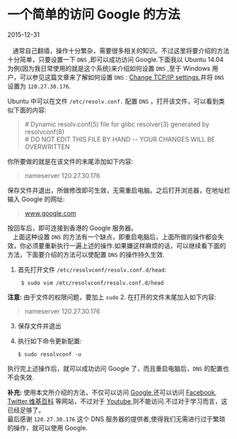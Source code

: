 # 一个简单的访问 Google 的方法            
2015-12-31   <br />           
&nbsp;&nbsp;&nbsp;通常自己翻墙，操作十分繁杂，需要很多相关的知识。不过这里将要介绍的方法十分简单，只要设置一下 `DNS` ,即可以成功访问 Google.下面我以 Ubuntu 14.04 为例(因为我日常使用的就是这个系统)来介绍如何设置 `DNS` ,至于 Windows 用户，可以参见这篇文章来了解如何设置 `DNS` : [Change TCP/IP settings](http://windows.microsoft.com/en-us/windows/change-tcp-ip-settings#1TC=windows-7),并将 `DNS` 设置为 `120.27.30.176`.                        

Ubuntu 中可以在文件 `/etc/resolv.conf.` 配置 `DNS` ，打开该文件，可以看到类似下面的内容:              

> \# Dynamic resolv.conf(5) file for glibc resolver(3) generated by resolvconf(8)          
> \#     DO NOT EDIT THIS FILE BY HAND -- YOUR CHANGES WILL BE OVERWRITTEN

你所要做的就是在该文件的末尾添加如下内容:                

> nameserver 120.27.30.176

保存文件并退出，所做修改即可生效，无需重启电脑。之后打开浏览器，在地址栏输入 Google 的网址:         

> www.google.com

按回车后，即可连接到香港的 Google 服务器。              
&nbsp;&nbsp;&nbsp;上面这种设置 `DNS` 的方法有一个缺点，即重启电脑后，上面所做的操作都会失效，你必须要重新执行一遍上述的操作.如果嫌这样麻烦的话，可以继续看下面的方法，下面要介绍的方法可以使配置 `DNS` 的操作持久生效.           
1. 首先打开文件 `/etc/resolvconf/resolv.conf.d/head`:        

        $ sudo vim /etc/resolvconf/resolv.conf.d/head              

**注意:** 由于文件的权限问题，要加上 `sudo`
2. 在打开的文件末尾加入如下内容:             

> nameserver 120.27.30.176

3. 保存文件并退出
4. 执行如下命令更新配置:         

       $ sudo resolvconf -u    
执行完上述操作后，就可以成功访问 Google 了，而且重启电脑后，`DNS` 的配置也不会失效.           
            
**补充:** 使用本文所介绍的方法，不仅可以访问 [Google](www.google.com),还可以访问 [Facebook](www.facebook.com), [Twitter](www.twitter.com),[维基百科](https://www.wikipedia.org/) 等网站，不过对于 [Youtube](www.youtube.com),则不能访问.不过对于学习而言，这已经足够了。                
最后感谢 `120.27.30.176` 这个 DNS 服务器的提供者,使得我们无需进行过于繁琐的操作，就可以使用 Google.                   

